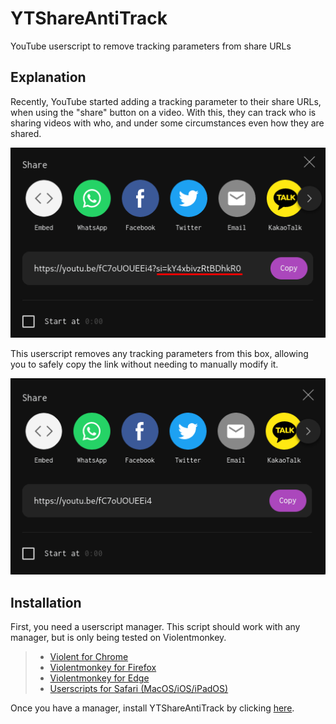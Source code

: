 # YTShareAntiTrack
YouTube userscript to remove tracking parameters from share URLs

## Explanation

Recently, YouTube started adding a tracking parameter to their share URLs, when using the "share" button on a video. With this, they can track who is sharing videos with who, and under some circumstances even how they are shared.

![Example](./example_bad.png)

This userscript removes any tracking parameters from this box, allowing you to safely copy the link without needing to manually modify it.

![Example](./example_good.png)

## Installation

First, you need a userscript manager. This script should work with any manager, but is only being tested on Violentmonkey.

> - [Violent for Chrome](https://chrome.google.com/webstore/detail/violentmonkey/jinjaccalgkegednnccohejagnlnfdag)<br>
> - [Violentmonkey for Firefox](https://addons.mozilla.org/firefox/addon/violentmonkey/)<br>
> - [Violentmonkey for Edge](https://microsoftedge.microsoft.com/addons/detail/eeagobfjdenkkddmbclomhiblgggliao)<br>
> - [Userscripts for Safari (MacOS/iOS/iPadOS)](https://apps.apple.com/us/app/userscripts/id1463298887)<br>

Once you have a manager, install YTShareAntiTrack by clicking [here](https://github.com/Xenorio/YTShareAntiTrack/raw/main/YTShareAntiTrack.user.js).
